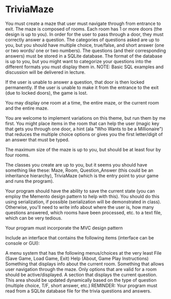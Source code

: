 # TriviaMaze
You must create a maze that user must navigate through from entrance to exit.  The maze is composed of rooms.  Each room has 1 or more doors (the design is up to you).  In order for the user to pass through a door, they must correctly answer a question.  The categories of questions asked are up to you, but you should have multiple choice, true/false, and short answer (one or two words/ one or two numbers).  The questions (and their corresponding answers) must be stored in a SQLite database.  The format of the database is up to you, but you might want to categorize your questions into the different formats you must display them in. NOTE: Basic SQL examples and discussion will be delivered in lecture.

If the user is unable to answer a question, that door is then locked permanently.  If the user is unable to make it from the entrance to the exit (due to locked doors), the game is lost.

You may display one room at a time, the entire maze, or the current room and the entire maze.

You are welcome to implement variations on this theme, but run them by me first.  You might place items in the room that can help the user (magic key that gets you through one door, a hint (ala "Who Wants to be a Millionaire") that reduces the multiple choice options or gives you the first letter/digit of an answer that must be typed.

The maximum size of the maze is up to you, but should be at least four by four rooms.  

The classes you create are up to you, but it seems you should have something like these: Maze, Room, Question_Answer (this could be an inheritance hierarchy), TriviaMaze (which is the entry point to your game and runs the program). 

Your program should have the ability to save the current state (you can employ the Memento design pattern to help with this).  You should do this using serialization, if possible (serialization will be demonstrated in class).  Otherwise, you'll need to write info about where the user is, how many questions answered, which rooms have been processed, etc. to a text file, which can be very tedious.

Your program must incorporate the MVC design pattern

Include an interface  that contains the following items (interface can be console or GUI):

A menu system that has the following menus/choices at the very least
File (Save Game, Load Game, Exit)
Help (About, Game Play Instructions)
Something that displays info about the current room.
Something that allows user navigation through the maze.  Only options that are valid for a room should be active/displayed.
A section that displays the current question.  This area should be updated dynamically based on the type of question (multiple choice, T/F, short answer, etc.)
REMINDER: Your program must read from a SQLite database file for the trivia questions and answers. 
